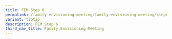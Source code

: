 ```yaml
---
title: FEM Step 6
permalink: /family-envisioning-meeting/family-envisioning-meeting/step6/
variant: tiptap
description: FEM Step 6
third_nav_title: Family Envisioning Meeting
---
```

